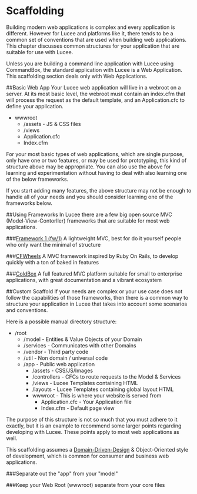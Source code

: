 # Scaffolding

Building modern web applications is complex and every application is different. However for Lucee and platforms like it, there tends to be a common set of conventions that are used when building web applications. This chapter discusses common structures for your application that are suitable for use with Lucee.

Unless you are building a command line application with Lucee using CommandBox, the standard application with Lucee is a Web Application. This scaffolding section deals only with Web Applications. 

##Basic Web App
Your Lucee web application will live in a webroot on a server. At its most basic level, the webroot must contain an index.cfm that will process the request as the default template, and an Application.cfc to define your application. 

- wwwroot
  - /assets - JS & CSS files
  - /views
  - Application.cfc
  - Index.cfm

For your most basic types of web applications, which are single purpose, only have one or two features, or may be used for prototyping, this kind of structure above may be appropriate. You can also use the above for learning and experimentation without having to deal with also learning one of the below frameworks. 

If you start adding many features, the above structure may not be enough to handle all of your needs and you should consider learning one of the frameworks below. 


##Using Frameworks
In Lucee there are a few big open source MVC (Model-View-Contorller) frameworks that are suitable for most web applications. 

###[Framework 1 (fw/1)](https://github.com/framework-one/fw1)
A lightweight MVC, best for do it yourself people who only want the minimal of structure

###[CFWheels](http://cfwheels.org/)
A MVC framework inspired by Ruby On Rails, to develop quickly with a ton of baked in features

###[ColdBox](https://www.coldbox.org/)
A full featured MVC platform suitable for small to enterprise applications, with great documentation and a vibrant ecosystem


##Custom Scaffold
If your needs are complex or your use case does not follow the capabilities of those frameworks, then there is a common way to structure your application in Lucee that takes into account some scenarios and conventions.

Here is a possible manual directory structure:

- /root
  - /model - Entities & Value Objects of your Domain
  - /services - Communicates with other Domains
  - /vendor - Third party code
  - /util - Non domain / universal code
  - /app - Public web application
    - /assets - CSS/JS/Images
    - /controllers - CFCs to route requests to the Model & Services
    - /views - Lucee Templates containing HTML
    - /layouts - Lucee Templates containing global layout HTML
    - wwwroot - This is where your website is served from
      - Application.cfc - Your Application file
      - Index.cfm - Default page view

The purpose of this structure is not so much that you must adhere to it exactly, but it is an example to recommend some larger points regarding developing with Lucee. These points apply to most web applications as well.

This scaffolding assumes a [Domain-Driven-Design](https://en.wikipedia.org/wiki/Domain-driven_design) & Object-Oriented style of development, which is common for consumer and business web applications. 

###Separate out the "app" from your "model"


###Keep your Web Root (wwwroot) separate from your core files






